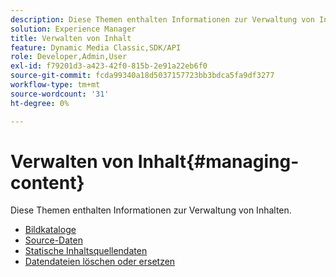 ```yaml
---
description: Diese Themen enthalten Informationen zur Verwaltung von Inhalten.
solution: Experience Manager
title: Verwalten von Inhalt
feature: Dynamic Media Classic,SDK/API
role: Developer,Admin,User
exl-id: f79201d3-a423-42f0-815b-2e91a22eb6f0
source-git-commit: fcda99340a18d5037157723bb3bdca5fa9df3277
workflow-type: tm+mt
source-wordcount: '31'
ht-degree: 0%

---
```


# Verwalten von Inhalt{#managing-content}

Diese Themen enthalten Informationen zur Verwaltung von Inhalten.

* [Bildkataloge](c-image-catalogs.md)
* [Source-Daten](r-source-data.md)
* [Statische Inhaltsquellendaten](c-static-content-source-data.md)
* [Datendateien löschen oder ersetzen](c-deleting-or-replacing-data-files.md)
